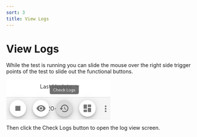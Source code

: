 ```yaml
---
sort: 3
title: View Logs
---
```


# View Logs

While the test is running you can slide the mouse over the right side trigger points of the test to slide out the functional buttons.

<style>
    img[alt=pic00000005] { 
        display: block;
        width: 280px; 
    }
</style>
![pic00000005](/assets/images/pic00000005.png)

Then click the Check Logs button to open the log view screen.
